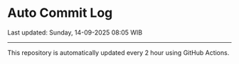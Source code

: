 # Auto Commit Log

Last updated: Sunday, 14-09-2025 08:05 WIB

---

This repository is automatically updated every 2 hour using GitHub Actions.
